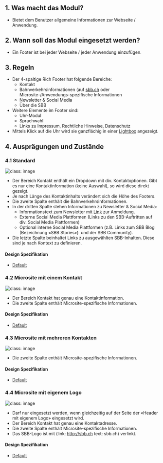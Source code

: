 ## 1. Was macht das Modul?
* Bietet dem Benutzer allgemeine Informationen zur Webseite / Anwendung.

## 2. Wann soll das Modul eingesetzt werden?
* Ein Footer ist bei jeder Webseite / jeder Anwendung einzufügen.

## 3. Regeln
* Der 4-spaltige Rich Footer hat folgende Bereiche:
    * Kontakt
    * Bahnverkehrsinformationen (auf [sbb.ch](https://sbb.ch) oder Microsite-/Anwendungs-spezifische Informationen
    * Newsletter & Social Media
    * Über die SBB
* Weitere Elemente im Footer sind:
    * Uhr-Modul
    * Sprachwahl
    * Links zu Impressum, Rechtliche Hinweise, Datenschutz
* Mittels Klick auf die Uhr wird sie ganzflächig in einer [Lightbox](https://digital.sbb.ch/de/components/lightbox) angezeigt.

## 4. Ausprägungen und Zustände
### 4.1 Standard
![](https://raw.githubusercontent.com/sbb-design-systems/sbb-design-system/master/website/modules/footer/images/footer_default.png 'class: image')
* Der Bereich Kontakt enthält ein Dropdown mit div. Kontaktoptionen. Gibt es nur eine Kontaktinformation (keine Auswahl), so wird diese direkt gezeigt.
* Je nach Länge des Kontaktinhalts verändert sich die Höhe des Footers.
* Die zweite Spalte enthält die Bahnverkehrsinformationen.
* In der dritten Spalte stehen Informationen zu Newsletter & Social Media:
    * Informationstext zum Newsletter mit [Link](https://digital.sbb.ch/de/components/link) zur Anmeldung.
    * Externe Social Media Plattformen (Links zu den SBB-Auftritten auf div. Social Media Plattformen)
    * Optional interne Social Media Plattformen (z.B. Links zum SBB Blog (Bezeichnung «SBB Stories»)  und der SBB Community).
* Die letzte Spalte beinhaltet Links zu ausgewählten SBB-Inhalten. Diese sind je nach Kontext zu definieren.

#### Design Spezifikation
* [Default](https://sbb.invisionapp.com/d/main#/console/15744722/326985471/inspect)

### 4.2 Microsite mit einem Kontakt
![](https://raw.githubusercontent.com/sbb-design-systems/sbb-design-system/master/website/modules/footer/images/footer_microsite_single_contact.png 'class: image')
* Der Bereich Kontakt hat genau eine Kontaktinformation.
* Die zweite Spalte enthält Microsite-spezifische Informationen.

#### Design Spezifikation
* [Default](https://sbb.invisionapp.com/d/main#/console/15744722/326985472/inspect)

### 4.3 Microsite mit mehreren Kontakten
![](https://raw.githubusercontent.com/sbb-design-systems/sbb-design-system/master/website/modules/footer/images/footer_microsite_multi_contact.png 'class: image')
* Die zweite Spalte enthält Microsite-spezifische Informationen.

#### Design Spezifikation
* [Default](https://sbb.invisionapp.com/d/main#/console/15744722/326985473/inspect)

### 4.4 Microsite mit eigenem Logo
![](https://raw.githubusercontent.com/sbb-design-systems/sbb-design-system/master/website/modules/footer/images/footer_microsite_logo.png 'class: image')
* Darf nur eingesetzt werden, wenn gleichzeitig auf der Seite der «Header mit eigenem Logo» eingesetzt wird.
* Der Bereich Kontakt hat genau eine Kontaktadresse.
* Die zweite Spalte enthält Microsite-spezifische Informationen.
* Das SBB-Logo ist mit (link: http://sbb.ch text: sbb.ch) verlinkt.

#### Design Spezifikation
* [Default](https://sbb.invisionapp.com/d/main#/console/15744722/326985474/inspect)